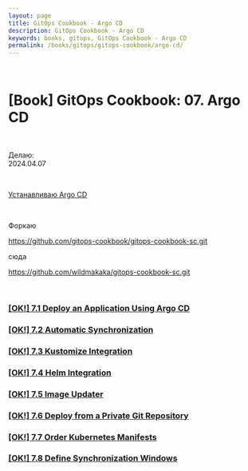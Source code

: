 ```yaml
---
layout: page
title: GitOps Cookbook - Argo CD
description: GitOps Cookbook - Argo CD
keywords: books, gitops, GitOps Cookbook - Argo CD
permalink: /books/gitops/gitops-cookbook/argo-cd/
---
```


<br/>

# [Book] GitOps Cookbook: 07. Argo CD

<br/>

Делаю:  
2024.04.07

<br/>

[Устанавливаю Argo CD](/tools/containers/kubernetes/tools/ci-cd/argocd/setup/)

<br/>

Форкаю

https://github.com/gitops-cookbook/gitops-cookbook-sc.git

сюда

https://github.com/wildmakaka/gitops-cookbook-sc.git

<br/>

### [[OK!] 7.1 Deploy an Application Using Argo CD](/books/gitops/gitops-cookbook/argo-cd/deploy-an-application-using-argo-cd/)

### [[OK!] 7.2 Automatic Synchronization](/books/gitops/gitops-cookbook/argo-cd/automatic-synchronization/)

### [[OK!] 7.3 Kustomize Integration](/books/gitops/gitops-cookbook/argo-cd/kustomize-integration/)

### [[OK!] 7.4 Helm Integration](/books/gitops/gitops-cookbook/argo-cd/helm-integration/)

### [[OK!] 7.5 Image Updater](/books/gitops/gitops-cookbook/argo-cd/image-updater/)

### [[OK!] 7.6 Deploy from a Private Git Repository](/books/gitops/gitops-cookbook/argo-cd/deploy-from-a-private-git-repository/)

### [[OK!] 7.7 Order Kubernetes Manifests](/books/gitops/gitops-cookbook/argo-cd/order-kubernetes-manifests/)

### [[OK!] 7.8 Define Synchronization Windows](/books/gitops/gitops-cookbook/argo-cd/define-synchronization-windows/)
